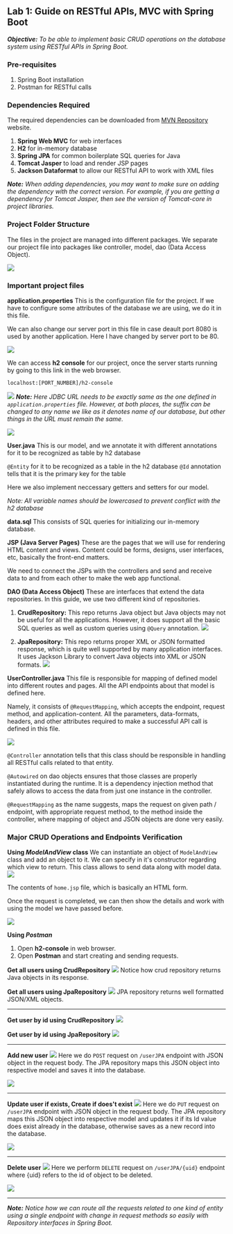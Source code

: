 ## Lab 1: Guide on RESTful APIs, MVC with Spring Boot

_**Objective:** To be able to implement basic CRUD operations on the database system using RESTful APIs in Spring Boot._


### Pre-requisites
1. Spring Boot installation
2. Postman for RESTful calls

### Dependencies Required
The required dependencies can be downloaded from [MVN Repository](https://mvnrepository.com) website.
1. **Spring Web MVC** for web interfaces
2. **H2** for in-memory database
3. **Spring JPA** for common boilerplate SQL queries for Java
4. **Tomcat Jasper** to load and render JSP pages
5. **Jackson Dataformat** to allow our RESTful API to work with XML files

_**Note:** When adding dependencies, you may want to make sure on adding the dependency with the correct version. For example, if you are getting a dependency for Tomcat Jasper, then see the version of Tomcat-core in project libraries._

### Project Folder Structure
The files in the project are managed into different packages. We separate our project file into packages like controller, model, dao (Data Access Object).

![](/img/project-structure.png)

### Important project files

**application.properties**
This is the configuration file for the project. If we have to configure some attributes of the database we are using, we do it in this file.

We can also change our server port in this file in case deault port 8080 is used by another application. Here I have changed by server port to be 80.

![](/img/app-properties.png)

 We can access **h2 console** for our project, once the server starts running by going to this link in the web browser.

`localhost:[PORT_NUMBER]/h2-console`

![](/img/h2-console.png)
_**Note:** Here JDBC URL needs to be exactly same as the one defined in `application.properties` file. However, at both places, the suffix can be changed to any name we like as it denotes name of our database, but other things in the URL must remain the same._

![](/img/h2-console-list.png)


**User.java**
This is our model, and we annotate it with different annotations for it to be recognized as table by h2 database

`@Entity` for it to be recognized as a table in the h2 database
`@Id` annotation tells that it is the primary key for the table

Here we also implement neccessary getters and setters for our model.

_Note: All variable names should be lowercased to prevent conflict with the h2 database_

**data.sql**
This consists of SQL queries for initializing our in-memory database.

**JSP (Java Server Pages)**
These are the pages that we will use for rendering HTML content and views. Content could be forms, designs, user interfaces, etc, basically the front-end matters.

We need to connect the JSPs with the controllers and send and receive data to and from each other to make the web app functional.

**DAO (Data Access Object)**
These are interfaces that extend the data repositories. In this guide, we use two different kind of repositories.
1. **CrudRepository:** This repo returns Java object but Java objects may not be useful for all the applications. However, it does support all the basic SQL queries as well as custom queries using `@Query` annotation.
![](img/crud-repo.png)
   
1. **JpaRepository:** This repo returns proper XML or JSON formatted response, which is quite well supported by many application interfaces. It uses Jackson Library to convert Java objects into XML or JSON formats.
![](img/jpa-repo.png)

**UserController.java**
This file is responsible for mapping of defined model into different routes and pages. All the API endpoints about that model is defined here.

Namely, it consists of `@RequestMapping`, which accepts the endpoint, request method, and application-content. All the parameters, data-formats, headers, and other attributes required to make a successful API call is defined in this file.

![](img/controller-autowired.png)

`@Controller` annotation tells that this class should be responsible in handling all RESTful calls related to that entity.

`@Autowired` on dao objects ensures that those classes are properly instantiated during the runtime. It is a dependency injection method that safely allows to access the data from just one instance in the controller.

`@RequestMapping` as the name suggests, maps the request on given path / endpoint, with appropriate request method, to the method inside the controller, where mapping of object and JSON objects are done very easily.

### Major CRUD Operations and Endpoints Verification

**Using *ModelAndView* class**
We can instantiate an object of `ModelAndView` class and add an object to it. We can specify in it's constructor regarding which view to return. This class allows to send data along with model data.
![](img/model-and-view.png)

The contents of `home.jsp` file, which is basically an HTML form.

Once the request is completed, we can then show the details and work with using the model we have passed before.

![](img/view-user.png)


**Using *Postman***
1. Open **h2-console** in web browser.
2. Open **Postman** and start creating and sending requests.

**Get all users using CrudRepository**
![](img/get-users.png)
Notice how crud repository returns Java objects in its response.

**Get all users using JpaRepository**
![](img/get-usersJPA.png)
JPA repository returns well formatted JSON/XML objects.

---

**Get user by id using CrudRepository**
![](img/get-user-by-id.png)

**Get user by id using JpaRepository**
![](img/get-userJPA-by-id.png)

---

**Add new user**
![](img/add-user.png)
Here we do `POST` request on `/userJPA` endpoint with JSON object in the request body. The JPA repository maps this JSON object into respective model and saves it into the database.

![](img/add-user-console.png)

---

**Update user if exists, Create if does't exist**
![](img/update-user.png)
Here we do `PUT` request on `/userJPA` endpoint with JSON object in the request body. The JPA repository maps this JSON object into respective model and updates it if its Id value does exist already in the database, otherwise saves as a new record into the database.

![](img/update-user-console.png)

---

**Delete user**
![](img/delete-user.png)
Here we perform `DELETE` request on `/userJPA/{uid}` endpoint where {uid} refers to the id of object to be deleted.

![](img/delete-user-console.png)

---

_**Note:** Notice how we can route all the requests related to one kind of entity using a single endpoint with change in request methods so easily with Repository interfaces in Spring Boot._